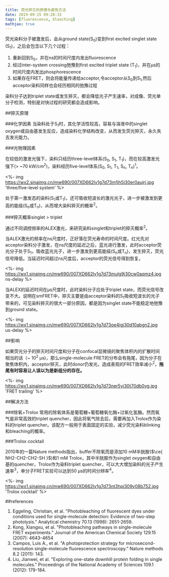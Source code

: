 ```yaml
---
title: 荧光猝灭的原理与避免方法
date: 2019-09-25 09:28:15
tags: [fluorescence, bleaching]
mathjax: true
---
```


荧光染料分子被激发后，会从ground state(S<sub>0</sub>)变到first excited singlet state (S<sub>1</sub>)，之后会包含以下几个过程：

1. 重新回到S<sub>0</sub>，并在ns的时间尺度内发出fluorescence
2. 经过inter-system crossing弛豫到first excited triplet state (T<sub>1</sub>)，并在μs的时间尺度内发出phosphorescence
3. 如果存在FRET，则会将能量传递给acceptor,令acceptor从S<sub>0</sub>到S<sub>1</sub>,然后acceptor染料同样也会经历相同的弛豫过程

染料分子达到triplet state或发生猝灭，都会降低光子产生速率，对成像、荧光单分子检测，特别是对快过程的研究都会造成影响。

##猝灭原理

###化学因素
当染料处于S<sub>1</sub>时，其化学活性较高，容易与溶液中的singlet oxygen或自由基发生反应，造成染料化学结构改变，从而发生荧光猝灭，永久失去发光能力。

###光物理因素

在较低的激发光强下，染料只经历three-level体系(S<sub>0</sub>, S<sub>1</sub>, T<sub>1</sub>)，而在较高激发光强下(> ~70 kW/cm<sup>2</sup>)，染料经历five-level体系(S<sub>0</sub>, S<sub>1</sub>, T<sub>1</sub>, S<sub>n</sub>, T<sub>n</sub>)<sup>1</sup>。

<%- img https://wx2.sinaimg.cn/mw690/007XD662ly1g7d73m1jh5j30er0aujrj.jpg 'three/five-level system' %>

处于第一激发态的染料(S<sub>1</sub>或T<sub>1</sub>)，还可吸收短波长的激光光子，进一步被激发到更高的能级(S<sub>n</sub>或T<sub>n</sub>)，从而增大染料猝灭的概率<sup>2</sup>。

###猝灭概率singlet > triplet

通过不同调控频率的ALEX激光，来研究染料singlet和triplet的猝灭概率<sup>2</sup>。

当ALEX激光的频率在ns尺度时，正好落在荧光寿命的时间尺度。红光先对acceptor染料分子激发，在ns尺度的延迟之后，蓝光进行激发，此时acceptor荧光分子处于S<sub>1</sub>，吸收蓝光光子，进一步激发到更高能级(S<sub>n</sub>或T<sub>n</sub>)，发生猝灭，荧光信号降低。当延迟时间超过ns尺度后，acceptor的荧光信号得到恢复。

<%- img https://wx1.sinaimg.cn/mw690/007XD662ly1g7d73mulg9j30cw0aqmz4.jpg ns-delay %>

当ALEX的延迟时间在μs尺度时，此时染料分子应处于triplet state，而荧光信号改变不大。说明在smFRET中，猝灭主要是由acceptor染料的S<sub>1</sub>吸收短波长的光子带来的，可见染料猝灭的很大一部分原因，都是因为singlet state不能稳定地弛豫到ground state。

<%- img https://wx1.sinaimg.cn/mw690/007XD662ly1g7d73oe4igj30d10abgn2.jpg us-delay %>

##影响

如果荧光分子的猝灭时间尺度和分子在confocal显微镜的聚焦体积内的扩散时间相当的话（~ 10<sup>2</sup> μs)，那么single-molecule FRET的分布会有拖尾，因为分子在聚焦体积内，acceptor猝灭，此时donor仍发光，造成表观的FRET效率减小<sup>2</sup>，**拖尾有时容易让人误以为是新组分的存在。**

<%- img https://wx1.sinaimg.cn/mw690/007XD662ly1g7d73ner5yj30t70db0vg.jpg 'FRET trailing' %>

##解决方法

###除氧+Trolox
常用的除氧体系是葡萄糖+葡萄糖氧化酶+过氧化氢酶。然而氧气是非常高效的triplet quencher，因此将氧气除去后，需要再加入Trolox作为染料的triplet quencher。该配方一般用于表面固定的实验，减少荧光染料blinking和bleaching的概率。

###Trolox cocktail

2010年的一篇Nature methods指出，buffer不除氧而是添加10 mM半胱胺($\ce{ NH2-CH2-CH2-SH }$)和1 mM Trolox，其中半胱胺作为singlet oxygen和自由基的quencher，Trolox作为染料triplet quencher，可以大大增加染料的光子产生速率<sup>3</sup>，单分子FRET实验可以达到50 μs的时间分辨率<sup>4</sup>。

<%- img https://wx1.sinaimg.cn/mw690/007XD662ly1g7d73nt3hpj309y08b752.jpg 'Trolox cocktail' %>

##references

1. Eggeling, Christian, et al. "Photobleaching of fluorescent dyes under conditions used for single-molecule detection: Evidence of two-step photolysis." Analytical chemistry 70.13 (1998): 2651-2659.
2. Kong, Xiangxu, et al. "Photobleaching pathways in single-molecule FRET experiments." Journal of the American Chemical Society 129.15 (2007): 4643-4654
3. Campos, Luis A., et al. "A photoprotection strategy for microsecond-resolution single-molecule fluorescence spectroscopy." Nature methods 8.2 (2011): 143.
4. Liu, Jianwei, et al. "Exploring one-state downhill protein folding in single molecules." Proceedings of the National Academy of Sciences 109.1 (2012): 179-184.
